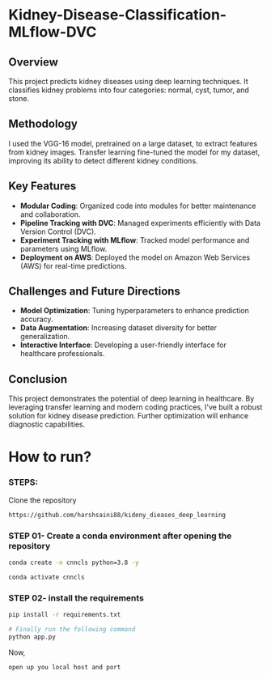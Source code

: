 # Kidney-Disease-Classification-MLflow-DVC

## Overview

This project predicts kidney diseases using deep learning techniques. It classifies kidney problems into four categories: normal, cyst, tumor, and stone.

## Methodology

I used the VGG-16 model, pretrained on a large dataset, to extract features from kidney images. Transfer learning fine-tuned the model for my dataset, improving its ability to detect different kidney conditions.

## Key Features

- **Modular Coding**: Organized code into modules for better maintenance and collaboration.
- **Pipeline Tracking with DVC**: Managed experiments efficiently with Data Version Control (DVC).
- **Experiment Tracking with MLflow**: Tracked model performance and parameters using MLflow.
- **Deployment on AWS**: Deployed the model on Amazon Web Services (AWS) for real-time predictions.

## Challenges and Future Directions

- **Model Optimization**: Tuning hyperparameters to enhance prediction accuracy.
- **Data Augmentation**: Increasing dataset diversity for better generalization.
- **Interactive Interface**: Developing a user-friendly interface for healthcare professionals.

## Conclusion

This project demonstrates the potential of deep learning in healthcare. By leveraging transfer learning and modern coding practices, I've built a robust solution for kidney disease prediction. Further optimization will enhance diagnostic capabilities.



# How to run?
### STEPS:

Clone the repository

```bash
https://github.com/harshsaini88/kideny_dieases_deep_learning
```
### STEP 01- Create a conda environment after opening the repository

```bash
conda create -n cnncls python=3.8 -y
```

```bash
conda activate cnncls
```


### STEP 02- install the requirements
```bash
pip install -r requirements.txt
```

```bash
# Finally run the following command
python app.py
```

Now,
```bash
open up you local host and port
```
